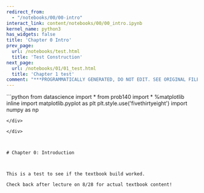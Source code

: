 ```yaml
---
redirect_from:
  - "/notebooks/00/00-intro"
interact_link: content/notebooks/00/00_intro.ipynb
kernel_name: python3
has_widgets: false
title: 'Chapter 0 Intro'
prev_page:
  url: /notebooks/test.html
  title: 'Test Construction'
next_page:
  url: /notebooks/01/01_test.html
  title: 'Chapter 1 test'
comment: "***PROGRAMMATICALLY GENERATED, DO NOT EDIT. SEE ORIGINAL FILES IN /content***"
---
```



<div markdown="1" class="cell code_cell">
<div class="input_area" markdown="1">
```python
from datascience import *
from prob140 import *
%matplotlib inline
import matplotlib.pyplot as plt
plt.style.use('fivethirtyeight')
import numpy as np

```
</div>

</div>



# Chapter 0: Introduction



This is a test to see if the textbook build worked.  

Check back after lecture on 8/28 for actual textbook content!

